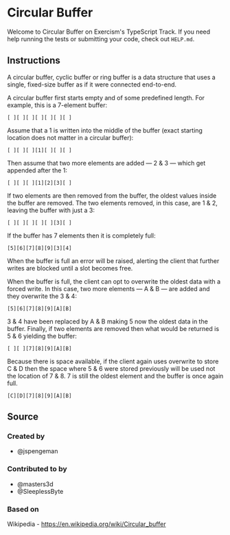 # Circular Buffer

Welcome to Circular Buffer on Exercism's TypeScript Track.
If you need help running the tests or submitting your code, check out `HELP.md`.

## Instructions

A circular buffer, cyclic buffer or ring buffer is a data structure that uses a single, fixed-size buffer as if it were connected end-to-end.

A circular buffer first starts empty and of some predefined length.
For example, this is a 7-element buffer:

<!-- prettier-ignore -->
    [ ][ ][ ][ ][ ][ ][ ]

Assume that a 1 is written into the middle of the buffer (exact starting location does not matter in a circular buffer):

<!-- prettier-ignore -->
    [ ][ ][ ][1][ ][ ][ ]

Then assume that two more elements are added — 2 & 3 — which get appended after the 1:

<!-- prettier-ignore -->
    [ ][ ][ ][1][2][3][ ]

If two elements are then removed from the buffer, the oldest values inside the buffer are removed.
The two elements removed, in this case, are 1 & 2, leaving the buffer with just a 3:

<!-- prettier-ignore -->
    [ ][ ][ ][ ][ ][3][ ]

If the buffer has 7 elements then it is completely full:

<!-- prettier-ignore -->
    [5][6][7][8][9][3][4]

When the buffer is full an error will be raised, alerting the client that further writes are blocked until a slot becomes free.

When the buffer is full, the client can opt to overwrite the oldest data with a forced write.
In this case, two more elements — A & B — are added and they overwrite the 3 & 4:

<!-- prettier-ignore -->
    [5][6][7][8][9][A][B]

3 & 4 have been replaced by A & B making 5 now the oldest data in the buffer.
Finally, if two elements are removed then what would be returned is 5 & 6 yielding the buffer:

<!-- prettier-ignore -->
    [ ][ ][7][8][9][A][B]

Because there is space available, if the client again uses overwrite to store C & D then the space where 5 & 6 were stored previously will be used not the location of 7 & 8.
7 is still the oldest element and the buffer is once again full.

<!-- prettier-ignore -->
    [C][D][7][8][9][A][B]

## Source

### Created by

- @jspengeman

### Contributed to by

- @masters3d
- @SleeplessByte

### Based on

Wikipedia - https://en.wikipedia.org/wiki/Circular_buffer